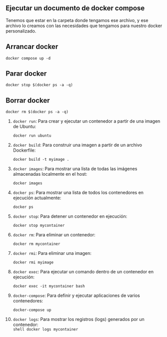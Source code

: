 ## Ejecutar un documento de docker compose
Tenemos que estar en la carpeta donde tengamos ese archivo, y ese archivo lo creamos con las necesidades que tengamos para nuestro docker personalizado.
## Arrancar docker
```shell
docker compose up -d
```

## Parar docker
```shell
docker stop $(docker ps -a -q)
```

## Borrar docker
```shell
docker rm $(docker ps -a -q)
```

1.  `docker run`: Para crear y ejecutar un contenedor a partir de una imagen de Ubuntu:
    
    ```shell
    docker run ubuntu
    ```
    
2.  `docker build`: Para construir una imagen a partir de un archivo Dockerfile:
    
    ```shell
    docker build -t myimage .
    ```
    
3.  `docker images`: Para mostrar una lista de todas las imágenes almacenadas localmente en el host:
    
    ```shell
    docker images
    ```
    
4.  `docker ps`: Para mostrar una lista de todos los contenedores en ejecución actualmente:
    
    ```shell
    docker ps
    ```
    
5.  `docker stop`: Para detener un contenedor en ejecución:
    
    ```shell
    docker stop mycontainer
    ```
    
6.  `docker rm`: Para eliminar un contenedor:
        
    ```shell
    docker rm mycontainer
    ```
    
7.  `docker rmi`: Para eliminar una imagen:
    
    ```shell
    docker rmi myimage
    ```
    
8.  `docker exec`: Para ejecutar un comando dentro de un contenedor en ejecución:
    
    ```shell
    docker exec -it mycontainer bash
    ```
    
9.  `docker-compose`: Para definir y ejecutar aplicaciones de varios contenedores:
    
    ```shell
    docker-compose up
    ```
    
10.  `docker logs`: Para mostrar los registros (logs) generados por un contenedor:    
    ```shell
    docker logs mycontainer
    ```

